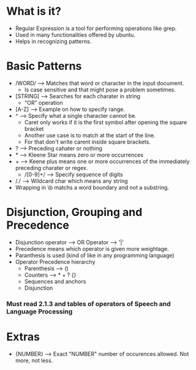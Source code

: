 # What is it?
* Regular Expression is a tool for performing operations like grep.
* Used in many functionalities offered by ubuntu.
* Helps in recognizing patterns.

# Basic Patterns
* /WORD/ --> Matches that word or character in the input document.
    * Is case sensitive and that might pose a problem sometimes.
* [STRING] --> Searches for each charater in string
    * "OR" operation
* [A-Z] --> Example on how to specify range.
* ^ --> Specify what a single character cannot be.
    * Caret only works if it is the first symbol after opening the square bracket
    * Another use case is to match at the start of the line.
    * For that don't write carent inside square brackets.
* ? --> Preceding cahater or nothing
* \* --> Kleene Star means zero or more occurrences
* \+ --> Keene plus means one or more occurrences of the immediately preceding charater or regex.
    * /[0-9]+/ --> Specify sequence of digits
* /./ --> Wildcard char which means any string
* Wrapping in \b matchs a word boundary and not a substring.

# Disjunction, Grouping and Precedence
* Disjunction operator --> OR Operator --> '|'
* Precedence means which operator is given more weightage.
* Paranthesis is used (kind of like in any programming language)
* Operator Precedence hierarchy
    * Parenthesis --> ()
    * Counters --> * + ? {}
    * Sequences and anchors
    * Disjunction

### Must read 2.1.3 and tables of operators of Speech and Language Processing

# Extras
* {NUMBER} --> Exact "NUMBER" number of occurences allowed. Not more, not less.